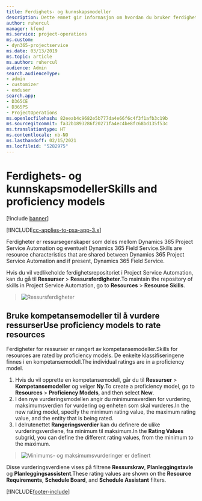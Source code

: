 ```yaml
---
title: Ferdighets- og kunnskapsmodeller
description: Dette emnet gir informasjon om hvordan du bruker ferdighets- og kunnskapsmodeller.
author: ruhercul
manager: kfend
ms.service: project-operations
ms.custom:
- dyn365-projectservice
ms.date: 03/13/2019
ms.topic: article
ms.author: ruhercul
audience: Admin
search.audienceType:
- admin
- customizer
- enduser
search.app:
- D365CE
- D365PS
- ProjectOperations
ms.openlocfilehash: 82eeab4c9682e5b777da4e66f6c4f3f1afb3c19b
ms.sourcegitcommit: fa32b1893286f20271fa4ec4be8fc68bd135f53c
ms.translationtype: HT
ms.contentlocale: nb-NO
ms.lasthandoff: 02/15/2021
ms.locfileid: "5282975"
---
```

# <a name="skills-and-proficiency-models"></a><span data-ttu-id="065f6-103">Ferdighets- og kunnskapsmodeller</span><span class="sxs-lookup"><span data-stu-id="065f6-103">Skills and proficiency models</span></span>

[!include [banner](../includes/psa-now-project-operations.md)]

[!INCLUDE[cc-applies-to-psa-app-3.x](../includes/cc-applies-to-psa-app-3x.md)]

<span data-ttu-id="065f6-104">Ferdigheter er ressursegenskaper som deles mellom Dynamics 365 Project Service Automation og eventuelt Dynamics 365 Field Service.</span><span class="sxs-lookup"><span data-stu-id="065f6-104">Skills are resource characteristics that are shared between Dynamics 365 Project Service Automation and if present, Dynamics 365 Field Service.</span></span> 

<span data-ttu-id="065f6-105">Hvis du vil vedlikeholde ferdighetsrepositoriet i Project Service Automation, kan du gå til **Ressurser** \> **Ressursferdigheter**.</span><span class="sxs-lookup"><span data-stu-id="065f6-105">To maintain the repository of skills in Project Service Automation, go to **Resources** \> **Resource Skills**.</span></span> 

> ![Ressursferdigheter](media/Resource-Management-image84.png)

## <a name="use-proficiency-models-to-rate-resources"></a><span data-ttu-id="065f6-107">Bruke kompetansemodeller til å vurdere ressurser</span><span class="sxs-lookup"><span data-stu-id="065f6-107">Use proficiency models to rate resources</span></span>

<span data-ttu-id="065f6-108">Ferdigheter for ressurser er rangert av kompetansemodeller.</span><span class="sxs-lookup"><span data-stu-id="065f6-108">Skills for resources are rated by proficiency models.</span></span> <span data-ttu-id="065f6-109">De enkelte klassifiseringene finnes i en kompetansemodell.</span><span class="sxs-lookup"><span data-stu-id="065f6-109">The individual ratings are in a proficiency model.</span></span> 

1. <span data-ttu-id="065f6-110">Hvis du vil opprette en kompetansemodell, går du til **Ressurser** \> **Kompetansemodeller** og velger **Ny**.</span><span class="sxs-lookup"><span data-stu-id="065f6-110">To create a proficiency model, go to **Resources** \> **Proficiency Models**, and then select **New**.</span></span>
2. <span data-ttu-id="065f6-111">I den nye vurderingsmodellen angir du minimumsverdien for vurdering, maksimumsverdien for vurdering og enheten som skal vurderes.</span><span class="sxs-lookup"><span data-stu-id="065f6-111">In the new rating model, specify the minimum rating value, the maximum rating value, and the entity that is being rated.</span></span>
3. <span data-ttu-id="065f6-112">I delrutenettet **Rangeringsverdier** kan du definere de ulike vurderingsverdiene, fra minimum til maksimum.</span><span class="sxs-lookup"><span data-stu-id="065f6-112">In the **Rating Values** subgrid, you can define the different rating values, from the minimum to the maximum.</span></span>

> ![Minimums- og maksimumsvurderinger er definert](media/Resource-Management-image85.png)

<span data-ttu-id="065f6-114">Disse vurderingsverdiene vises på filtrene **Ressurskrav**, **Planleggingstavle** og **Planleggingsassistent**.</span><span class="sxs-lookup"><span data-stu-id="065f6-114">These rating values are shown on the **Resource Requirements**, **Schedule Board**, and **Schedule Assistant** filters.</span></span>


[!INCLUDE[footer-include](../includes/footer-banner.md)]